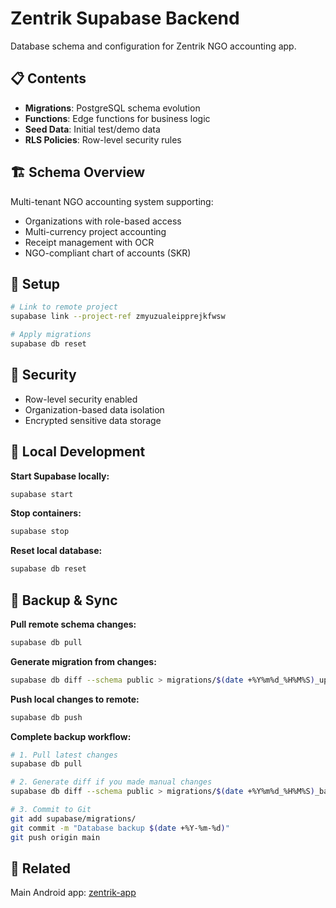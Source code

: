 # Zentrik Supabase Backend

Database schema and configuration for Zentrik NGO accounting app.

## 📋 Contents

- **Migrations**: PostgreSQL schema evolution
- **Functions**: Edge functions for business logic  
- **Seed Data**: Initial test/demo data
- **RLS Policies**: Row-level security rules

## 🏗️ Schema Overview

Multi-tenant NGO accounting system supporting:
- Organizations with role-based access
- Multi-currency project accounting
- Receipt management with OCR
- NGO-compliant chart of accounts (SKR)

## 🚀 Setup

```bash
# Link to remote project
supabase link --project-ref zmyuzualeipprejkfwsw

# Apply migrations
supabase db reset
```

## 🔐 Security

- Row-level security enabled
- Organization-based data isolation
- Encrypted sensitive data storage

## 🐳 Local Development

**Start Supabase locally:**
```bash
supabase start
```

**Stop containers:**
```bash
supabase stop
```

**Reset local database:**
```bash
supabase db reset
```

## 💾 Backup & Sync

**Pull remote schema changes:**
```bash
supabase db pull
```

**Generate migration from changes:**
```bash
supabase db diff --schema public > migrations/$(date +%Y%m%d_%H%M%S)_update.sql
```

**Push local changes to remote:**
```bash
supabase db push
```

**Complete backup workflow:**
```bash
# 1. Pull latest changes
supabase db pull

# 2. Generate diff if you made manual changes
supabase db diff --schema public > migrations/$(date +%Y%m%d_%H%M%S)_backup.sql

# 3. Commit to Git
git add supabase/migrations/
git commit -m "Database backup $(date +%Y-%m-%d)"
git push origin main
```

## 📱 Related

Main Android app: [zentrik-app](https://github.com/tyfnnn/Zentrik)
